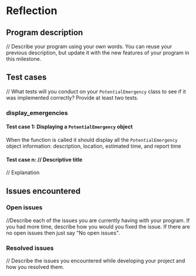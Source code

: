 # Reflection

## Program description
// Describe your program using your own words. You can reuse your previous description, but update it with the new features of your program in this milestone.

## Test cases
// What tests will you conduct on your `PotentialEmergency` class to see if it was implemented correctly? Provide at least two tests.

### display_emergencies
#### Test case 1: Displaying a `PotentialEmergency` object
When the function is called it should display all the `PotentialEmergency` object information: description, location, estimated time, and report time

#### Test case n: // Descriptive title
// Explanation

## Issues encountered
### Open issues
//Describe each of the issues you are currently having with your program. If you had more time, describe how you would you fixed the issue. If there are no open issues then just say "No open issues".

### Resolved issues
// Describe the issues you encountered while developing your project and how you resolved them.
